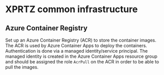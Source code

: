 # XPRTZ common infrastructure

## Azure Container Registry
Set up an Azure Container Registry (ACR) to store the container images. The ACR is used by Azure Container Apps to deploy the containers. Authentication is done via a managed identity/service principal. The managed identity is created in the Azure Container Apps resource group and should be assigned the role `AcrPull` on the ACR in order to be able to pull the images.
